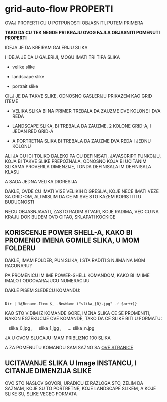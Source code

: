 # grid-auto-flow PROPERTI

OVAJ PROPERTI CU U POTPUNOSTI OBJASNITI, PUTEM PRIMERA

**TAKO DA CU TEK NEGDE PRI KRAJU OVOG FAJLA OBJASNITI POMENUTI PROPERTI**

IDEJA JE DA KREIRAM GALERIJU SLIKA

I IDEJA JE DA U GALERIJI, MOGU IMATI TRI TIPA SLIKA

- velike slike

- landscape slike

- portrait slike

CILJ JE DA TAKVE SLIKE, ODNOSNO GASLERIJU PRIKAZEM KAO GRID ITEME

- VELIKA SLIKA BI NA PRIMER TREBALA DA ZAUZME DVE KOLONE I DVA REDA

- LANDSCAPE SLIKA, BI TREBALA DA ZAUZME, 2 KOLONE GRID-A, I JEDAN RED GRID-A

- A PORTRETNA SLIKA BI TREBALA DA ZAUZME DVA REDA I JEDNU KOLONU

ALI JA CU ICI TOLIKO DALEKO PA CU DEFINISATI, JAVASCRIPT FUNKCIJU, KOJA BI TAKVE SLIKE PREPOZNALA, ODNOSNO KOJA BI UCITANIM SLIKAMA PROVERILA DIMENZIJE, I ONDA DEFINISALA IM DEFINISALA KLASU

A SADA JEDNA VELIKA DIGRESIJA

DAKLE, OVDE CU IMATI VISE VELIKIH DIGRESIJA, KOJE NECE IMATI VEZE SA GRID-OM, ALI MISLIM DA CE MI SVE STO KAZEM KORISTITI U BUDUCNOSTI

NECU OBJASNJAVATI, ZASTO RADIM STVARI, KOJE RADIMA, VEC CU NA KRAJU DOK BUDEM OVO CITAO, SKLAPATI KOCKICE

## KORISCENJE POWER SHELL-A, KAKO BI PROMENIO IMENA GOMILE SLIKA, U MOM FOLDERU

DAKLE, IMAM FOLDER, PUN SLIKA, I STA RADITI S NJIMA NA MOM RACUNARU?

PA PROMENICU IM IME POWER-SHELL KOMANDOM, KAKO BI IM IME IMALO I ODGOVARAJUCU NUMERACIJU

DAKLE PISEM SLEDECU KOMANDU:

```CLI

Dir | %{Rename-Item $_ -NewName ("slika_{0}.jpg" -f $nr++)}

```

KAO STO VIDIM IZ KOMANDE GORE, IMENA SLIKA CE SE PROMENITI, NAKON EGZEKUCIJE OVE KOMANDE, TAKO DA CE SLIKE BITI U FORMATU:

&nbsp;&nbsp;&nbsp;slika_0.jpg , &nbsp;&nbsp;&nbsp; slika_1.jgg , &nbsp;&nbsp;&nbsp; ... slika_n.jpg

JA U OVOM SLUCAJU IMAM PRIBLIZNO 100 SLIKA

A ZA POMENUTU KOMANDU SAM SAZNO SA [OVE STRANICE](https://www.windowscentral.com/how-rename-multiple-files-bulk-windows-10#rename_filename_powershell)

## UCITAVANJE SLIKA U Image INSTANCU, I CITANJE DIMENZIJA SLIKE

OVO STO NASLOV GOVORI, URADICU IZ RAZLOGA STO, ZELIM DA SAZNAM, KOJE SU TO PORTRETNE, KOJE LANDSCAPE SLIKEM, A KOJE SLIKE SU, SLIKE VECEG FORMATA
